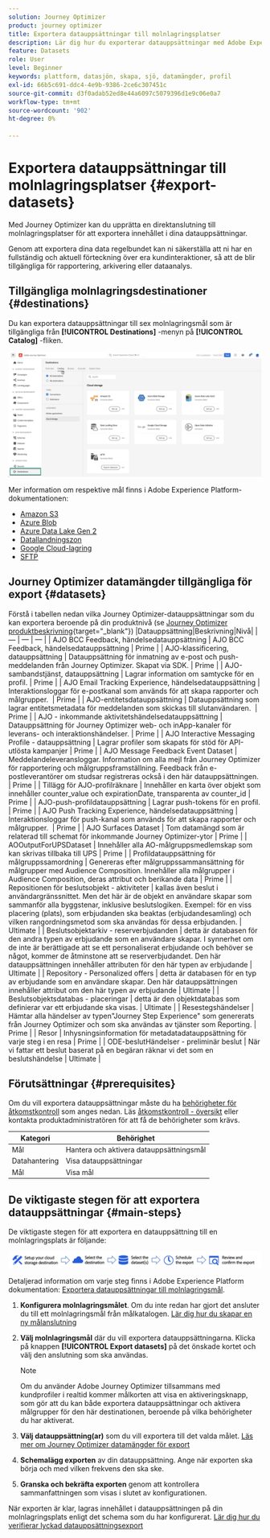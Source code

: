 ```yaml
---
solution: Journey Optimizer
product: journey optimizer
title: Exportera datauppsättningar till molnlagringsplatser
description: Lär dig hur du exporterar datauppsättningar med Adobe Experience Platform molnlagringsmål.
feature: Datasets
role: User
level: Beginner
keywords: plattform, datasjön, skapa, sjö, datamängder, profil
exl-id: 66b5c691-ddc4-4e9b-9386-2ce6c307451c
source-git-commit: d3f0adab52ed8e44a6097c5079396d1e9c06e0a7
workflow-type: tm+mt
source-wordcount: '902'
ht-degree: 0%

---
```


# Exportera datauppsättningar till molnlagringsplatser {#export-datasets}

Med Journey Optimizer kan du upprätta en direktanslutning till molnlagringsplatser för att exportera innehållet i dina datauppsättningar.

Genom att exportera dina data regelbundet kan ni säkerställa att ni har en fullständig och aktuell förteckning över era kundinteraktioner, så att de blir tillgängliga för rapportering, arkivering eller dataanalys.

## Tillgängliga molnlagringsdestinationer {#destinations}

Du kan exportera datauppsättningar till sex molnlagringsmål som är tillgängliga från **[!UICONTROL Destinations]** -menyn på **[!UICONTROL Catalog]** -fliken.

![](assets/dataset-export-setup.png)


Mer information om respektive mål finns i Adobe Experience Platform-dokumentationen:

* [Amazon S3](https://experienceleague.adobe.com/docs/experience-platform/destinations/catalog/cloud-storage/amazon-s3.html)
* [Azure Blob](https://experienceleague.adobe.com/docs/experience-platform/destinations/catalog/cloud-storage/azure-blob.html)
* [Azure Data Lake Gen 2](https://experienceleague.adobe.com/docs/experience-platform/destinations/catalog/cloud-storage/adls-gen2.html)
* [Datallandningszon](https://experienceleague.adobe.com/docs/experience-platform/destinations/catalog/cloud-storage/data-landing-zone.html)
* [Google Cloud-lagring](https://experienceleague.adobe.com/docs/experience-platform/destinations/catalog/cloud-storage/google-cloud-storage.html)
* [SFTP](https://experienceleague.adobe.com/docs/experience-platform/destinations/catalog/cloud-storage/sftp.html)

## Journey Optimizer datamängder tillgängliga för export {#datasets}

Förstå i tabellen nedan vilka Journey Optimizer-datauppsättningar som du kan exportera beroende på din produktnivå (se [Journey Optimizer produktbeskrivning](https://helpx.adobe.com/legal/product-descriptions/adobe-journey-optimizer.html){target="_blank"}) |Datauppsättning|Beskrivning|Nivå| | — | — | — | | AJO BCC Feedback, händelsedatauppsättning | AJO BCC Feedback, händelsedatauppsättning | Prime | | AJO-klassificering, datauppsättning | Datauppsättning för inmatning av e-post och push-meddelanden från Journey Optimizer. Skapat via SDK. | Prime | | AJO-sambandstjänst, datauppsättning | Lagrar information om samtycke för en profil. | Prime | | AJO Email Tracking Experience, händelsedatauppsättning | Interaktionsloggar för e-postkanal som används för att skapa rapporter och målgrupper.  | Prime | | AJO-entitetsdatauppsättning | Datauppsättning som lagrar entitetsmetadata för meddelanden som skickas till slutanvändaren.  | Prime | | AJO - inkommande aktivitetshändelsedatauppsättning | Datauppsättning för Journey Optimizer web- och inApp-kanaler för leverans- och interaktionshändelser. | Prime | | AJO Interactive Messaging Profile - datauppsättning | Lagrar profiler som skapats för stöd för API-utlösta kampanjer | Prime | | AJO Message Feedback Event Dataset | Meddelandeleveransloggar. Information om alla mejl från Journey Optimizer för rapportering och målgruppsframställning. Feedback från e-postleverantörer om studsar registreras också i den här datauppsättningen. | Prime | | Tillägg för AJO-profilräknare | Innehåller en karta över objekt som innehåller counter_value och expirationDate, transparenta av counter_id | Prime | | AJO-push-profildatauppsättning | Lagrar push-tokens för en profil. | Prime | | AJO Push Tracking Experience, händelsedatauppsättning | Interaktionsloggar för push-kanal som används för att skapa rapporter och målgrupper.  | Prime | | AJO Surfaces Dataset | Tom datamängd som är relaterad till schemat för inkommande Journey Optimizer-ytor | Prime | | AOOutputForUPSDataset | Innehåller alla AO-målgruppsmedlemskap som kan skrivas tillbaka till UPS | Prime | | Profildatauppsättning för målgruppssamordning | Genereras efter målgruppssammansättning för målgrupper med Audience Composition. Innehåller alla målgrupper i Audience Composition, deras attribut och berikande data | Prime | | Repositionen för beslutsobjekt - aktiviteter | kallas även beslut i användargränssnittet. Men det här är de objekt en användare skapar som sammanför alla byggstenar, inklusive beslutslogiken. Exempel: för en viss placering (plats), som erbjudanden ska beaktas (erbjudandesamling) och vilken rangordningsmetod som ska användas för dessa erbjudanden. | Ultimate | | Beslutsobjektarkiv - reserverbjudanden | detta är databasen för den andra typen av erbjudande som en användare skapar. I synnerhet om de inte är berättigade att se ett personaliserat erbjudande och behöver se något, kommer de åtminstone att se reserverbjudandet. Den här datauppsättningen innehåller attributen för den här typen av erbjudande | Ultimate | | Repository - Personalized offers | detta är databasen för en typ av erbjudande som en användare skapar. Den här datauppsättningen innehåller attribut om den här typen av erbjudande | Ultimate | | Beslutsobjektsdatabas - placeringar | detta är den objektdatabas som definierar var ett erbjudande ska visas. | Ultimate | | Resestegshändelser | Hämtar alla händelser av typen&quot;Journey Step Experience&quot; som genererats från Journey Optimizer och som ska användas av tjänster som Reporting. | Prime | | Resor | Inhysningsinformation för metadatadatauppsättning för varje steg i en resa | Prime | | ODE-beslutHändelser - preliminär beslut | När vi fattar ett beslut baserat på en begäran räknar vi det som en beslutshändelse | Ultimate |

## Förutsättningar {#prerequisites}

Om du vill exportera datauppsättningar måste du ha [behörigheter för åtkomstkontroll](https://experienceleague.adobe.com/docs/experience-platform/access-control/home.html#permissions) som anges nedan. Läs [åtkomstkontroll - översikt](https://experienceleague.adobe.com/docs/experience-platform/access-control/ui/overview.html) eller kontakta produktadministratören för att få de behörigheter som krävs.

| Kategori | Behörighet |
|--|--|
| Mål  | Hantera och aktivera datauppsättningsmål |
| Datahantering | Visa datauppsättningar |
| Mål  | Visa mål |

## De viktigaste stegen för att exportera datauppsättningar {#main-steps}

De viktigaste stegen för att exportera en datauppsättning till en molnlagringsplats är följande:

![](assets/dataset-export-process.png)

Detaljerad information om varje steg finns i Adobe Experience Platform dokumentation: [Exportera datauppsättningar till molnlagringsmål](https://experienceleague.adobe.com/docs/experience-platform/destinations/ui/activate/export-datasets.html).

1. **Konfigurera molnlagringsmålet**. Om du inte redan har gjort det ansluter du till ett molnlagringsmål från målkatalogen. [Lär dig hur du skapar en ny målanslutning](https://experienceleague.adobe.com/docs/experience-platform/destinations/ui/connect-destination.html#setup)

   <!--![](assets/dataset-export-setup.png)-->

1. **Välj molnlagringsmål** där du vill exportera datauppsättningarna. Klicka på knappen **[!UICONTROL Export datasets]** på det önskade kortet och välj den anslutning som ska användas.

   <!--![](assets/dataset-export-destination.png)-->

   >[!NOTE]
   >
   >Om du använder Adobe Journey Optimizer tillsammans med kundprofiler i realtid kommer målkorten att visa en aktiveringsknapp, som gör att du kan både exportera datauppsättningar och aktivera målgrupper för den här destinationen, beroende på vilka behörigheter du har aktiverat.

1. **Välj datauppsättning(ar)** som du vill exportera till det valda målet. [Läs mer om Journey Optimizer datamängder för export](#datasets)

   <!--![](assets/dataset-export-dataset-selection.png)-->

1. **Schemalägg exporten** av din datauppsättning. Ange när exporten ska börja och med vilken frekvens den ska ske.

   <!--![](assets/dataset-export-schedule.png)-->

1. **Granska och bekräfta exporten** genom att kontrollera sammanfattningen som visas i slutet av konfigurationen.

   <!--![](assets/dataset-export-review.png)-->

När exporten är klar, lagras innehållet i datauppsättningen på din molnlagringsplats enligt det schema som du har konfigurerat. [Lär dig hur du verifierar lyckad datauppsättningsexport](https://experienceleague.adobe.com/docs/experience-platform/destinations/ui/activate/export-datasets.html#verify)
